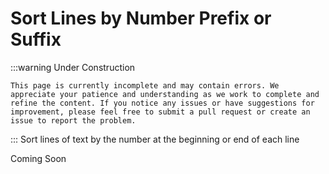 # Sort Lines by Number Prefix or Suffix

:::warning Under Construction

    This page is currently incomplete and may contain errors. We appreciate your patience and understanding as we work to complete and refine the content. If you notice any issues or have suggestions for improvement, please feel free to submit a pull request or create an issue to report the problem.

:::
Sort lines of text by the number at the beginning or end of each line

Coming Soon